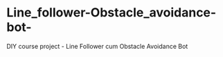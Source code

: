 # Line_follower-Obstacle_avoidance-bot-
DIY course project - Line Follower cum Obstacle Avoidance Bot
